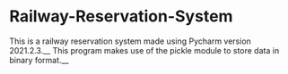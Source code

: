 # Railway-Reservation-System
This is a railway reservation system made using Pycharm version 2021.2.3.__
This program makes use of the pickle module to store data in binary format.__
